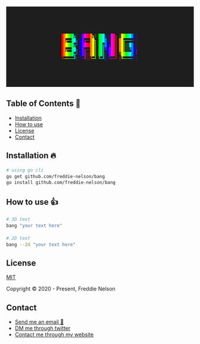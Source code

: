 ![Bang](https://raw.githubusercontent.com/freddie-nelson/bang/main/logo.jpg)

## Table of Contents 📰

* [Installation](#installation)
* [How to use](#getting-started)
* [License](#license)
* [Contact](#contact)

## Installation 🔥
```bash
# using go cli
go get github.com/freddie-nelson/bang
go install github.com/freddie-nelson/bang
```

## How to use 👍

```bash
# 3D text
bang "your text here"

# 2D text
bang --2d "your text here"
```

## License

[MIT](https://opensource.org/licenses/MIT)

Copyright © 2020 - Present, Freddie Nelson

## Contact

* [Send me an email 📧](mailto:freddie0208@hotmail.com)
* [DM me through twitter](https://twitter.com/freddie_dev)
* [Contact me through my website](https://freddienelson.co.uk)